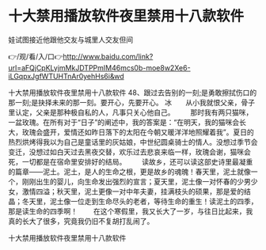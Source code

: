 # 十大禁用播放软件夜里禁用十八款软件
娃试图接近他跟他交友与城里人交友但间

👉/观/看/入/口👉http://www.baidu.com/link?url=aFQjCpKLyjmMkJDTPPmIM46mcs0b-moe8w2Xe6-iLGqpxJgfWTUHTnAr0yehHs6i&wd

十大禁用播放软件夜里禁用十八款软件	48、跟过去告别的一刻;是勇敢擦拭伤口的那一刻;是抉择未来的那一刻。要开心，先要开心。
冰　　从小我就恨父亲，骨子里认定，父亲是那种极自私的人，凡事只关心他自己。
　　那时我有两只猫咪，一盆玫瑰。在所有对于“日子”的阐述中，我的答案是：“在明天，我的猫咪会长大，玫瑰会盛开，爱情还如昨日落下的太阳在今朝又暖洋洋地照耀着我”。夏日的热烈烘烤得我以为自己是童话里的灰姑娘，中世纪圆桌骑士的情人。没想过季节会变迁，没想过如白天过去黑夜交替，欢乐过去悲哀来临一样，玫瑰会谢，猫咪会死，一切都是在宿命里安排好的结局。
　　读故乡，还可以读这部史诗里最凝重的篇章——泥土。泥土，是人的生命之根，更是故乡的魂魄！春天里，泥土就像一个，刚刚出生的婴儿，向生命发出强烈的宣言；夏天里，泥土像一对怀春的少男少女，激情四溢；秋天里，泥土更像一对中年夫妻，挂满枝头的硕果，那是爱的结晶；冬天里，泥土像一位走到生命尽头的老者，等待生命的重生！读泥土的四季，那是读生命的四季啊！
　　在这个寒假里，我又长大了一岁，与往日比起来，我真的长大了很多，究竟我仍旧不复胡打乱闹了。

十大禁用播放软件夜里禁用十八款软件
